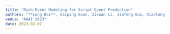 ```yaml
---
title: "Rich Event Modeling for Script Event Prediction"
authors: "**Long Bai**, Saiping Guan, Zixuan Li, Jiafeng Guo, Xiaolong Jin, Xueqi Cheng"
venue: "AAAI'2023"
date: 2023-02-07
---
```

